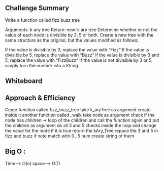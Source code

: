 ## Challenge Summary
Write a function called fizz buzz tree

Arguments: k-ary tree
Return: new k-ary tree
Determine whether or not the value of each node is divisible by 3, 5 or both. Create a new tree with the same structure as the original, but the values modified as follows:

If the value is divisible by 3, replace the value with “Fizz”
If the value is divisible by 5, replace the value with “Buzz”
If the value is divisible by 3 and 5, replace the value with “FizzBuzz”
If the value is not divisible by 3 or 5, simply turn the number into a String.

## Whiteboard


## Approach & Efficiency
Ceate function called fizz_buzz_tree take k_aryTree as argument
create inside it another function called _walk take node as argument
check if the node has children ->
loop of the children and call the function again and put the children as argument
do all 3 and 5  checks inside the loop and change the value for the node if it is true
return the kAry_Tree
repace the 3 and 5 in fizz and buzz if note match with 3 , 5 num create string of them


## Big O :
Time--> O(n)
space--> O(1)
